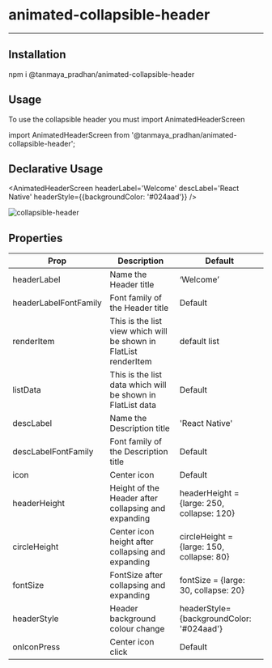 # animated-collapsible-header
-------------------------------------------

Installation
-------------------------------------------
npm i @tanmaya_pradhan/animated-collapsible-header

Usage
-------------------------------------------
To use the collapsible header you must import AnimatedHeaderScreen

import AnimatedHeaderScreen from '@tanmaya_pradhan/animated-collapsible-header';

Declarative Usage
-------------------------------------------
<AnimatedHeaderScreen headerLabel='Welcome' descLabel='React Native' headerStyle={{backgroundColor: '#024aad'}} />

![collapsible-header](https://user-images.githubusercontent.com/40633712/141827999-2e3ad009-2f3d-4218-8744-75347ef87993.gif)




Properties
-------------------------------------------

| Prop                  | Description                                                      | Default                                    |
| --------------------- | ---------------------------------------------------------------- | ------------------------------------------ |
| headerLabel           | Name the Header title                                            | ‘Welcome’                                  |
| headerLabelFontFamily | Font family of the Header title                                  | Default                                    |
| renderItem            | This is the list view which will be shown in FlatList renderItem | default list                               |
| listData              | This is the list data which will be shown in FlatList data       | Default                                    |
| descLabel             | Name the Description title                                       | 'React Native'                             |
| descLabelFontFamily   | Font family of the Description title                             | Default                                    |
| icon                  | Center icon                                                      | Default                                    |
| headerHeight          | Height of the Header after collapsing and expanding              | headerHeight = {large: 250, collapse: 120} |
| circleHeight          | Center icon height after collapsing and expanding                | circleHeight = {large: 150, collapse: 80}  |
| fontSize              | FontSize after collapsing and expanding                          | fontSize = {large: 30, collapse: 20}       |
| headerStyle           | Header background colour change                                  | headerStyle={backgroundColor: '#024aad'}   |
| onIconPress           | Center icon click                                                | Default                                    |



